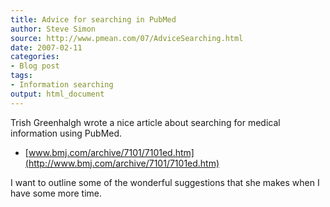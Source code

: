 ```yaml
---
title: Advice for searching in PubMed
author: Steve Simon
source: http://www.pmean.com/07/AdviceSearching.html
date: 2007-02-11
categories:
- Blog post
tags:
- Information searching
output: html_document
---
```

Trish Greenhalgh wrote a nice article about searching for medical
information using PubMed.

-   [www.bmj.com/archive/7101/7101ed.htm](http://www.bmj.com/archive/7101/7101ed.htm)

I want to outline some of the wonderful suggestions that she makes when
I have some more time.
